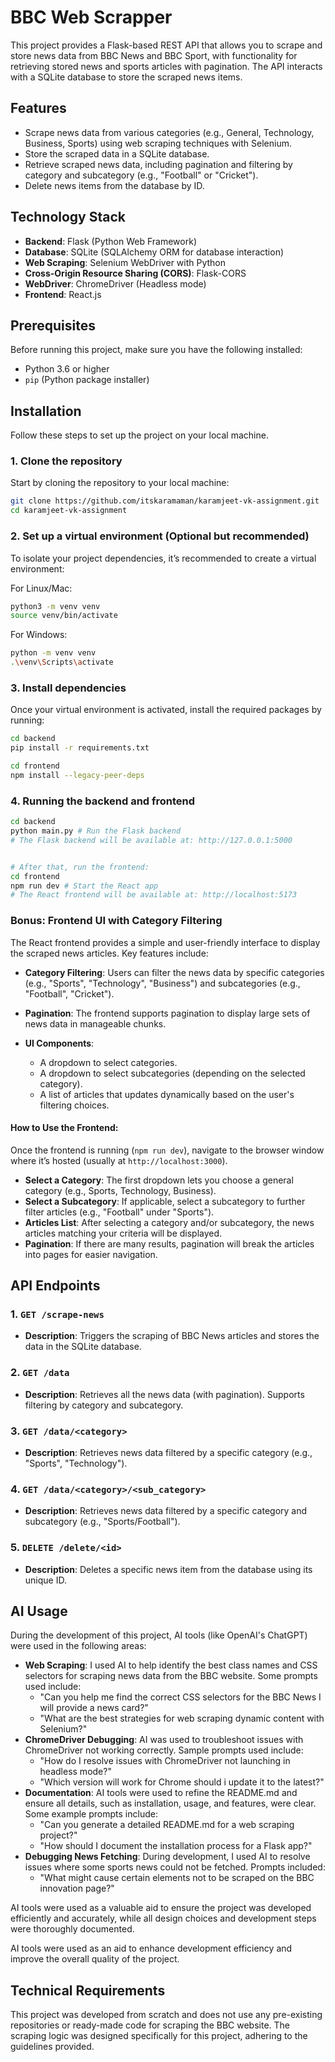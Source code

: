 # BBC Web Scrapper

This project provides a Flask-based REST API that allows you to scrape and store news data from BBC News and BBC Sport, with functionality for retrieving stored news and sports articles with pagination. The API interacts with a SQLite database to store the scraped news items.

## Features

- Scrape news data from various categories (e.g., General, Technology, Business, Sports) using web scraping techniques with Selenium.
- Store the scraped data in a SQLite database.
- Retrieve scraped news data, including pagination and filtering by category and subcategory (e.g., "Football" or "Cricket").
- Delete news items from the database by ID.

## Technology Stack

- **Backend**: Flask (Python Web Framework)
- **Database**: SQLite (SQLAlchemy ORM for database interaction)
- **Web Scraping**: Selenium WebDriver with Python
- **Cross-Origin Resource Sharing (CORS)**: Flask-CORS
- **WebDriver**: ChromeDriver (Headless mode)
- **Frontend**: React.js

## Prerequisites

Before running this project, make sure you have the following installed:

- Python 3.6 or higher
- `pip` (Python package installer)

## Installation

Follow these steps to set up the project on your local machine.

### 1. Clone the repository

Start by cloning the repository to your local machine:

```bash
git clone https://github.com/itskaramaman/karamjeet-vk-assignment.git
cd karamjeet-vk-assignment
```

### 2. Set up a virtual environment (Optional but recommended)

To isolate your project dependencies, it’s recommended to create a virtual environment:

For Linux/Mac:

```bash
python3 -m venv venv
source venv/bin/activate
```

For Windows:

```bash
python -m venv venv
.\venv\Scripts\activate
```

### 3. Install dependencies

Once your virtual environment is activated, install the required packages by running:

```bash
cd backend
pip install -r requirements.txt

cd frontend
npm install --legacy-peer-deps
```

### 4. Running the backend and frontend

```bash
cd backend
python main.py # Run the Flask backend
# The Flask backend will be available at: http://127.0.0.1:5000


# After that, run the frontend:
cd frontend
npm run dev # Start the React app
# The React frontend will be available at: http://localhost:5173
```

### Bonus: Frontend UI with Category Filtering

The React frontend provides a simple and user-friendly interface to display the scraped news articles. Key features include:

- **Category Filtering**: Users can filter the news data by specific categories (e.g., "Sports", "Technology", "Business") and subcategories (e.g., "Football", "Cricket").
- **Pagination**: The frontend supports pagination to display large sets of news data in manageable chunks.

- **UI Components**:
  - A dropdown to select categories.
  - A dropdown to select subcategories (depending on the selected category).
  - A list of articles that updates dynamically based on the user's filtering choices.

#### How to Use the Frontend:

Once the frontend is running (`npm run dev`), navigate to the browser window where it’s hosted (usually at `http://localhost:3000`).

- **Select a Category**: The first dropdown lets you choose a general category (e.g., Sports, Technology, Business).
- **Select a Subcategory**: If applicable, select a subcategory to further filter articles (e.g., "Football" under "Sports").
- **Articles List**: After selecting a category and/or subcategory, the news articles matching your criteria will be displayed.
- **Pagination**: If there are many results, pagination will break the articles into pages for easier navigation.

## API Endpoints

### 1. `GET /scrape-news`

- **Description**: Triggers the scraping of BBC News articles and stores the data in the SQLite database.

### 2. `GET /data`

- **Description**: Retrieves all the news data (with pagination). Supports filtering by category and subcategory.

### 3. `GET /data/<category>`

- **Description**: Retrieves news data filtered by a specific category (e.g., "Sports", "Technology").

### 4. `GET /data/<category>/<sub_category>`

- **Description**: Retrieves news data filtered by a specific category and subcategory (e.g., "Sports/Football").

### 5. `DELETE /delete/<id>`

- **Description**: Deletes a specific news item from the database using its unique ID.

## AI Usage

During the development of this project, AI tools (like OpenAI's ChatGPT) were used in the following areas:

- **Web Scraping**: I used AI to help identify the best class names and CSS selectors for scraping news data from the BBC website. Some prompts used include:
  - "Can you help me find the correct CSS selectors for the BBC News I will provide a news card?"
  - "What are the best strategies for web scraping dynamic content with Selenium?"
- **ChromeDriver Debugging**: AI was used to troubleshoot issues with ChromeDriver not working correctly. Sample prompts used include:
  - "How do I resolve issues with ChromeDriver not launching in headless mode?"
  - "Which version will work for Chrome should i update it to the latest?"
- **Documentation**: AI tools were used to refine the README.md and ensure all details, such as installation, usage, and features, were clear. Some example prompts include:
  - "Can you generate a detailed README.md for a web scraping project?"
  - "How should I document the installation process for a Flask app?"
- **Debugging News Fetching**: During development, I used AI to resolve issues where some sports news could not be fetched. Prompts included:
  - "What might cause certain elements not to be scraped on the BBC innovation page?"

AI tools were used as a valuable aid to ensure the project was developed efficiently and accurately, while all design choices and development steps were thoroughly documented.

AI tools were used as an aid to enhance development efficiency and improve the overall quality of the project.

## Technical Requirements

This project was developed from scratch and does not use any pre-existing repositories or ready-made code for scraping the BBC website. The scraping logic was designed specifically for this project, adhering to the guidelines provided.
